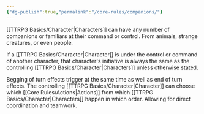 ```yaml
---
{"dg-publish":true,"permalink":"/core-rules/companions/"}
---
```


[[TTRPG Basics/Character\|Characters]] can have any number of companions or familiars at their command or control. From animals, strange creatures, or even people.

If a [[TTRPG Basics/Character\|Character]] is under the control or command of another character, that character's initiative is always the same as the controlling [[TTRPG Basics/Character\|Characters]] unless otherwise stated.

Begging of turn effects trigger at the same time as well as end of turn effects. The controlling [[TTRPG Basics/Character\|Character]] can choose which [[Core Rules/Actions\|Actions]] from which [[TTRPG Basics/Character\|Characters]] happen in which order. Allowing for direct coordination and teamwork.